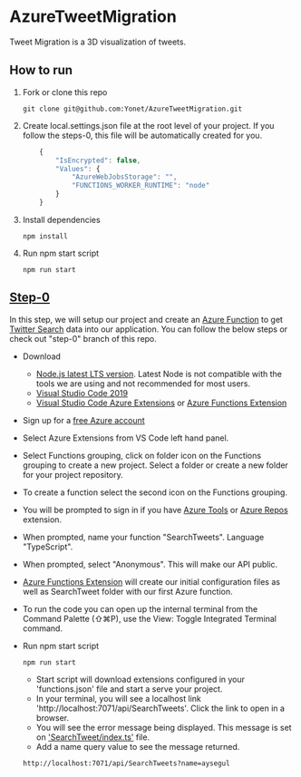 # AzureTweetMigration

Tweet Migration is a 3D visualization of tweets.

## How to run

1.  Fork or clone this repo

    ```
    git clone git@github.com:Yonet/AzureTweetMigration.git

    ```

2.  Create local.settings.json file at the root level of your project. If you follow the steps-0, this file will be automatically created for you.

    ```js
        {
            "IsEncrypted": false,
            "Values": {
                "AzureWebJobsStorage": "",
                "FUNCTIONS_WORKER_RUNTIME": "node"
            }
        }
    ```

3.  Install dependencies

    ```
    npm install
    ```

4.  Run npm start script

    ```
    npm run start
    ```

## [Step-0](https://github.com/Yonet/AzureTweetMigration/tree/step-0)

In this step, we will setup our project and create an [Azure Function](https://docs.microsoft.com/en-us/azure/azure-functions/?WT.mc_id=azuretweetmigration-github-ayyonet) to get [Twitter Search](https://developer.twitter.com/en/docs.html) data into our application. You can follow the below steps or check out "step-0" branch of this repo.

-   Download

    -   [Node.js latest LTS version](https://nodejs.org/en/download/). Latest Node is not compatible with the tools we are using and not recommended for most users.
    -   [Visual Studio Code 2019](https://visualstudio.microsoft.com/downloads/?WT.mc_id=azuretweetmigration-github-ayyonet)
    -   [Visual Studio Code Azure Extensions](https://docs.microsoft.com/azure/azure-functions/functions-run-local?WT.mc_id=azuretweetmigration-github-ayyonet) or [Azure Functions Extension](https://marketplace.visualstudio.com/items?itemName=ms-azuretools.vscode-azurefunctions&WT.mc_id=azuretweetmigration-github-ayyonet)

-   Sign up for a [free Azure account](https://azure.microsoft.com/en-us/free/?WT.mc_id=azuretweetmigration-github-ayyonet)

-   Select Azure Extensions from VS Code left hand panel.
-   Select Functions grouping, click on folder icon on the Functions grouping to create a new project. Select a folder or create a new folder for your project repository.
-   To create a function select the second icon on the Functions grouping.
-   You will be prompted to sign in if you have [Azure Tools](https://marketplace.visualstudio.com/items?itemName=ms-vscode.vscode-node-azure-pack?WT.mc_id=azuretweetmigration-github-ayyonet) or [Azure Repos](https://marketplace.visualstudio.com/items?itemName=ms-vsts.team?WT.mc_id=azuretweetmigration-github-ayyonet) extension.
-   When prompted, name your function "SearchTweets". Language "TypeScript".
-   When prompted, select "Anonymous". This will make our API public.
-   [Azure Functions Extension](https://marketplace.visualstudio.com/items?itemName=ms-azuretools.vscode-azurefunctions&WT.mc_id=azuretweetmigration-github-ayyonet) will create our initial configuration files as well as SearchTweet folder with our first Azure function.
-   To run the code you can open up the internal terminal from the Command Palette (⇧⌘P), use the View: Toggle Integrated Terminal command.
-   Run npm start script

    ```
    npm run start
    ```

    -   Start script will download extensions configured in your 'functions.json' file and start a serve your project.
    -   In your terminal, you will see a localhost link 'http://localhost:7071/api/SearchTweets'. Click the link to open in a browser.
    -   You will see the error message being displayed. This message is set on ['SearchTweet/index.ts'](https://github.com/Yonet/AzureTweetMigration/blob/179f3301b20e7914733291adff208c8605b17687/SearchTweets/index.ts#L16) file.
    -   Add a name query value to see the message returned.

    ```
    http://localhost:7071/api/SearchTweets?name=aysegul
    ```

